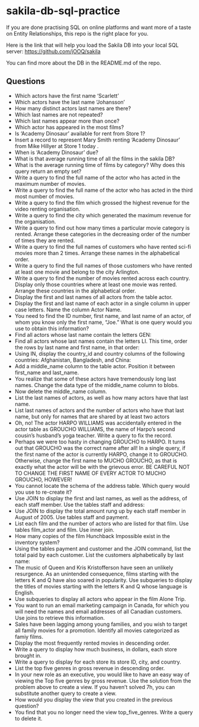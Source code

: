# sakila-db-sql-practice
If you are done practising SQL on online platforms and want more of a taste on Entity Relationships, this repo is the right place for you.

Here is the link that will help you load the Sakila DB into your local SQL server:
https://github.com/jOOQ/sakila

You can find more about the DB in the README.md of the repo.

## Questions

* Which actors have the first name ‘Scarlett’
* Which actors have the last name ‘Johansson’
* How many distinct actors last names are there?
* Which last names are not repeated?
* Which last names appear more than once?
* Which actor has appeared in the most films?
* Is ‘Academy Dinosaur’ available for rent from Store 1?
* Insert a record to represent Mary Smith renting ‘Academy Dinosaur’ from Mike Hillyer at Store 1 today .
* When is ‘Academy Dinosaur’ due?
* What is that average running time of all the films in the sakila DB?
* What is the average running time of films by category? Why does this query return an empty set?
* Write a query to find the full name of the actor who has acted in the maximum number of movies.
* Write a query to find the full name of the actor who has acted in the third most number of movies.
* Write a query to find the film which grossed the highest revenue for the video renting organisation.
* Write a query to find the city which generated the maximum revenue for the organisation. 
* Write a query to find out how many times a particular movie category is rented. Arrange these categories in the decreasing order of the number of times they are rented.
* Write a query to find the full names of customers who have rented sci-fi movies more than 2 times. Arrange these names in the alphabetical order.
* Write a query to find the full names of those customers who have rented at least one movie and belong to the city Arlington.
* Write a query to find the number of movies rented across each country. Display only those countries where at least one movie was rented. Arrange these countries in the alphabetical order.
* Display the first and last names of all actors from the table actor.
*	Display the first and last name of each actor in a single column in upper case letters. Name the column Actor Name.
*	You need to find the ID number, first name, and last name of an actor, of whom you know only the first name, “Joe.” What is one query would you use to obtain this information?
*	Find all actors whose last name contain the letters GEN:
*	Find all actors whose last names contain the letters LI. This time, order the rows by last name and first name, in that order:
*	Using IN, display the country_id and country columns of the following countries: Afghanistan, Bangladesh, and China:
*	Add a middle_name column to the table actor. Position it between first_name and last_name.
*	You realize that some of these actors have tremendously long last names. Change the data type of the middle_name column to blobs.
*	Now delete the middle_name column.
* List the last names of actors, as well as how many actors have that last name.
* List last names of actors and the number of actors who have that last name, but only for names that are shared by at least two actors
*	Oh, no! The actor HARPO WILLIAMS was accidentally entered in the actor table as GROUCHO WILLIAMS, the name of Harpo’s second cousin’s husband’s yoga teacher. Write a query to fix the record.
*	Perhaps we were too hasty in changing GROUCHO to HARPO. It turns out that GROUCHO was the correct name after all! In a single query, if the first name of the actor is currently HARPO, change it to GROUCHO. Otherwise, change the first name to MUCHO GROUCHO, as that is exactly what the actor will be with the grievous error. BE CAREFUL NOT TO CHANGE THE FIRST NAME OF EVERY ACTOR TO MUCHO GROUCHO, HOWEVER!
*	You cannot locate the schema of the address table. Which query would you use to re-create it?
*	Use JOIN to display the first and last names, as well as the address, of each staff member. Use the tables staff and address:
*	Use JOIN to display the total amount rung up by each staff member in August of 2005. Use tables staff and payment.
*	List each film and the number of actors who are listed for that film. Use tables film_actor and film. Use inner join.
*	How many copies of the film Hunchback Impossible exist in the inventory system?
*	Using the tables payment and customer and the JOIN command, list the total paid by each customer. List the customers alphabetically by last name:
*	The music of Queen and Kris Kristofferson have seen an unlikely resurgence. As an unintended consequence, films starting with the letters K and Q have also soared in popularity. Use subqueries to display the titles of movies starting with the letters K and Q whose language is English.
*	Use subqueries to display all actors who appear in the film Alone Trip.
*	You want to run an email marketing campaign in Canada, for which you will need the names and email addresses of all Canadian customers. Use joins to retrieve this information.
*	Sales have been lagging among young families, and you wish to target all family movies for a promotion. Identify all movies categorized as famiy films.
*	Display the most frequently rented movies in descending order.
*	Write a query to display how much business, in dollars, each store brought in.
*	Write a query to display for each store its store ID, city, and country.
*	List the top five genres in gross revenue in descending order.
*	In your new role as an executive, you would like to have an easy way of viewing the Top five genres by gross revenue. Use the solution from the problem above to create a view. If you haven’t solved 7h, you can substitute another query to create a view.
*	How would you display the view that you created in the previous question?
*	You find that you no longer need the view top_five_genres. Write a query to delete it.
	
